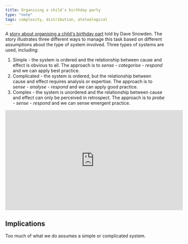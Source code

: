 ```yaml
---
title: Organising a child's birthday party
type: "note"
tags: complexity, distribution, ateleological
---
```




A [story about organising a child's birthday part](https://cynefin.io/wiki/Children%27s_Party_story) told by Dave Snowden. The story illustrates three different ways to manage this task based on different assumptions about the type of system involved. Three types of systems are used, including:

1. Simple - the system is ordered and the relationship between cause and effect is obvious to all. The approach is to _sense - categorise - respond_ and we can apply best practice.
2. Complicated - the system is ordered, but the relationship between cause and effect requires analysis or expertise. The approach is to _sense - analyse - respond_ and we can apply good practice.
3. Complex - the system is unordered and the relationship between cause and effect can only be perceived in retrospect. The approach is to _probe - sense - respond_ and we can sense emergent practice.

<iframe width="560" height="315" src="https://www.youtube.com/embed/Miwb92eZaJg?si=Vzm7MrI6vs9Jp15a" title="YouTube video player" frameborder="0" allow="accelerometer; autoplay; clipboard-write; encrypted-media; gyroscope; picture-in-picture; web-share" allowfullscreen></iframe>

## Implications

Too much of what we do assumes a simple or complicated system.

